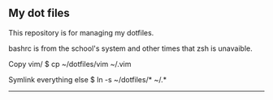 
## My dot files
This repository is for managing my dotfiles.

bashrc is from the school's system and other times that zsh is unavaible.

Copy vim/
		$ cp ~/dotfiles/vim ~/.vim

Symlink everything else
		$ ln -s ~/dotfiles/* ~/.*

***
